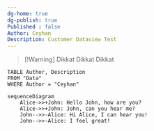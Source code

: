 ```yaml
---
dg-home: true
dg-publish: true
Published : false
Author: Ceyhan
Description: Customer Dataview Test
---
```




> [!Warning] Dikkat
> Dikkat Dikkat




```dataview
TABLE Author, Description
FROM "Data"
WHERE Author = "Ceyhan"
```


```mermaid
sequenceDiagram
    Alice->>+John: Hello John, how are you?
    Alice->>+John: John, can you hear me?
    John-->>-Alice: Hi Alice, I can hear you!
    John-->>-Alice: I feel great!
```

